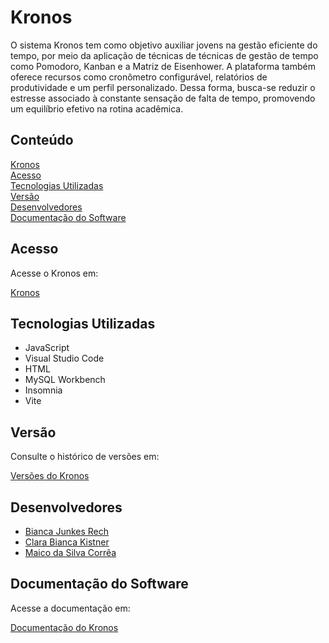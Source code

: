 # Kronos
 O sistema Kronos tem como objetivo auxiliar jovens na gestão eficiente do tempo, por meio da aplicação de técnicas de técnicas de gestão de tempo como Pomodoro, Kanban e a Matriz de Eisenhower. A plataforma também oferece recursos como cronômetro configurável, relatórios de produtividade e um perfil personalizado. Dessa forma, busca-se reduzir o estresse associado à constante sensação de falta de tempo, promovendo um equilíbrio efetivo na rotina acadêmica.
 
 ## Conteúdo 
<a href = "#Kronos" > Kronos </a> <br />
<a href = "#Acesso" > Acesso </a> <br />
<a href = "#Tecnologias-Utilizadas" > Tecnologias Utilizadas </a> <br />
<a href = "#Versão" > Versão </a> <br />
<a href = "Desenvolvedores" > Desenvolvedores </a> <br />
<a href = "Documentação-do-Software" > Documentação do Software </a> <br />
 
 ## Acesso 
 <p>Acesse o Kronos em: </p> <a href = "" > Kronos </a>

 ## Tecnologias Utilizadas
 * JavaScript
 * Visual Studio Code
 * HTML
 * MySQL Workbench
 * Insomnia
 * Vite

## Versão
<p>Consulte o histórico de versões em: </p> <a href = "" > Versões do Kronos </a>

## Desenvolvedores
* <a href = "https://github.com/bijunkes" > Bianca Junkes Rech </a>
* <a href = "https://github.com/clarakistner" > Clara Bianca Kistner </a>
* <a href = "https://github.com/maicosc" > Maico da Silva Corrêa </a>

## Documentação do Software
<p>Acesse a documentação em: </p> <a href = "https://docs.google.com/document/d/1cdTGGFmIR2JxgoPhgWQaJuMcQMzlIn2Y/edit?usp=sharing&ouid=110155309119325844448&rtpof=true&sd=true" > Documentação do Kronos </a>
